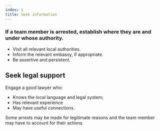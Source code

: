 ```yaml
---
index: 1
title: Seek information
---
```

### If a team member is arrested, establish where they are and under whose authority. 

*	Visit all relevant local authorities.
*	Inform the relevant embassy, if appropriate. 
*	Be assertive and persistent. 
  
## Seek legal support 

Engage a good lawyer who:

*	Knows the local language and legal system;
*	Has relevant experience
*	May have useful connections.

Some arrests may be made for legitimate reasons and the team member may have to account for their actions.